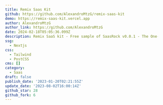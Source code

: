 ```yaml
---
title: Remix Saas Kit
github: https://github.com/AlexandroMtzG/remix-saas-kit
demo: https://remix-saas-kit.vercel.app
author: AlexandroMtzG
author_link: https://github.com/AlexandroMtzG
date: 2024-02-18T05:05:36.099Z
description: Remix SaaS kit - Free sample of SaasRock v0.0.1 - The One-Man SaaS Framework
ssg:
  - Nextjs
css:
  - Tailwind
  - PostCSS
cms: []
category:
  - Saas
draft: false
publish_date: '2023-01-20T02:21:55Z'
update_date: '2023-08-02T16:00:14Z'
github_star: 28
github_fork: 6
---
```

